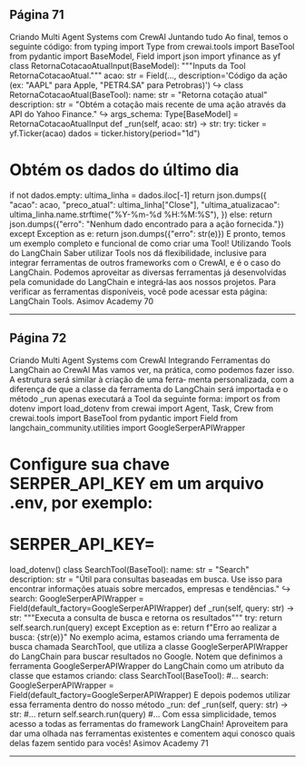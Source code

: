## Página 71

Criando Multi Agent Systems com CrewAI
Juntando tudo
Ao final, temos o seguinte código:
from typing import Type
from crewai.tools import BaseTool
from pydantic import BaseModel, Field
import json
import yfinance as yf
class RetornaCotacaoAtualInput(BaseModel):
"""Inputs da Tool RetornaCotacaoAtual."""
acao: str = Field(..., description='Código da ação (ex: "AAPL" para Apple, "PETR4.SA" para
Petrobras)')
↪
class RetornaCotacaoAtual(BaseTool):
name: str = "Retorna cotação atual"
description: str = "Obtém a cotação mais recente de uma ação através da API do Yahoo
Finance."
↪
args_schema: Type[BaseModel] = RetornaCotacaoAtualInput
def _run(self, acao: str) -> str:
try:
ticker = yf.Ticker(acao)
dados = ticker.history(period="1d")
# Obtém os dados do último dia
if not dados.empty:
ultima_linha = dados.iloc[-1]
return json.dumps({
"acao": acao,
"preco_atual": ultima_linha["Close"],
"ultima_atualizacao": ultima_linha.name.strftime("%Y-%m-%d %H:%M:%S"),
})
else:
return json.dumps({"erro": "Nenhum dado encontrado para a ação fornecida."})
except Exception as e:
return json.dumps({"erro": str(e)})
E pronto, temos um exemplo completo e funcional de como criar uma Tool!
Utilizando Tools do LangChain
Saber utilizar Tools nos dá flexibilidade, inclusive para integrar ferramentas de outros frameworks
com o CrewAI, e é o caso do LangChain.
Podemos aproveitar as diversas ferramentas já desenvolvidas pela comunidade do LangChain e
integrá‑las aos nossos projetos. Para verificar as ferramentas disponíveis, você pode acessar esta
página: LangChain Tools.
Asimov Academy
70


---
## Página 72

Criando Multi Agent Systems com CrewAI
Integrando Ferramentas do LangChain ao CrewAI
Mas vamos ver, na prática, como podemos fazer isso. A estrutura será similar à criação de uma ferra‑
menta personalizada, com a diferença de que a classe da ferramenta do LangChain será importada e
o método _run apenas executará a Tool da seguinte forma:
import os
from dotenv import load_dotenv
from crewai import Agent, Task, Crew
from crewai.tools import BaseTool
from pydantic import Field
from langchain_community.utilities import GoogleSerperAPIWrapper
# Configure sua chave SERPER_API_KEY em um arquivo .env, por exemplo:
# SERPER_API_KEY=<sua chave da API>
load_dotenv()
class SearchTool(BaseTool):
name: str = "Search"
description: str = "Útil para consultas baseadas em busca. Use isso para encontrar
informações atuais sobre mercados, empresas e tendências."
↪
search: GoogleSerperAPIWrapper = Field(default_factory=GoogleSerperAPIWrapper)
def _run(self, query: str) -> str:
"""Executa a consulta de busca e retorna os resultados"""
try:
return self.search.run(query)
except Exception as e:
return f"Erro ao realizar a busca: {str(e)}"
No exemplo acima, estamos criando uma ferramenta de busca chamada SearchTool, que utiliza a
classe GoogleSerperAPIWrapper do LangChain para buscar resultados no Google.
Notem que definimos a ferramenta GoogleSerperAPIWrapper do LangChain como um atributo
da classe que estamos criando:
class SearchTool(BaseTool):
#...
search: GoogleSerperAPIWrapper = Field(default_factory=GoogleSerperAPIWrapper)
E depois podemos utilizar essa ferramenta dentro do nosso método _run:
def _run(self, query: str) -> str:
#...
return self.search.run(query)
#...
Com essa simplicidade, temos acesso a todas as ferramentas do framework LangChain!
Aproveitem para dar uma olhada nas ferramentas existentes e comentem aqui conosco quais delas
fazem sentido para vocês!
Asimov Academy
71


---